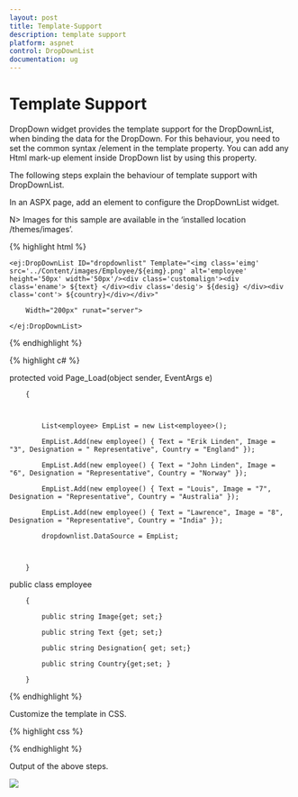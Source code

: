 ```yaml
---
layout: post
title: Template-Support
description: template support
platform: aspnet
control: DropDownList
documentation: ug
---
```


# Template Support

DropDown widget provides the template support for the DropDownList, when binding the data for the DropDown. For this behaviour, you need to set the common syntax /element in the template property. You can add any Html mark-up element inside DropDown list by using this property.

The following steps explain the behaviour of template support with DropDownList.

In an ASPX page, add an element to configure the DropDownList widget.

N> Images for this sample are available in the ‘installed location /themes/images’. 


{% highlight html %}

<div class="control">

    <ej:DropDownList ID="dropdownlist" Template="<img class='eimg' src='../Content/images/Employee/${eimg}.png' alt='employee' height='50px' width='50px'/><div class='customalign'><div class='ename'> ${text} </div><div class='desig'> ${desig} </div><div class='cont'> ${country}</div></div>"

        Width="200px" runat="server">

    </ej:DropDownList>

</div>





{% endhighlight %}



{% highlight c# %}

protected void Page_Load(object sender, EventArgs e)

        {



            List<employee> EmpList = new List<employee>();

            EmpList.Add(new employee() { Text = "Erik Linden", Image = "3", Designation = " Representative", Country = "England" });

            EmpList.Add(new employee() { Text = "John Linden", Image = "6", Designation = "Representative", Country = "Norway" });

            EmpList.Add(new employee() { Text = "Louis", Image = "7", Designation = "Representative", Country = "Australia" });

            EmpList.Add(new employee() { Text = "Lawrence", Image = "8", Designation = "Representative", Country = "India" });

            dropdownlist.DataSource = EmpList;



        }

   public class employee

        {

            public string Image{get; set;}

            public string Text {get; set;}

            public string Designation{ get; set;}

            public string Country{get;set; }

        }





{% endhighlight %}



Customize the template in CSS. 

{% highlight css %}

  <style type="text/css">

        .customalign {

            display: inline;

            float: right;

        }

    </style>



{% endhighlight %}



Output of the above steps.

![](Template-Support_images/Template-Support_img2.png) 



